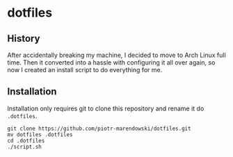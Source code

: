 # dotfiles

## History
After accidentally breaking my machine, I decided to move to Arch Linux full time. Then it converted into a hassle with configuring it all
over again, so now I created an install script to do everything for me.

## Installation
Installation only requires git to clone this repository and rename it do `.dotfiles`.
```
git clone https://github.com/piotr-marendowski/dotfiles.git
mv dotfiles .dotfiles
cd .dotfiles
./script.sh
```
